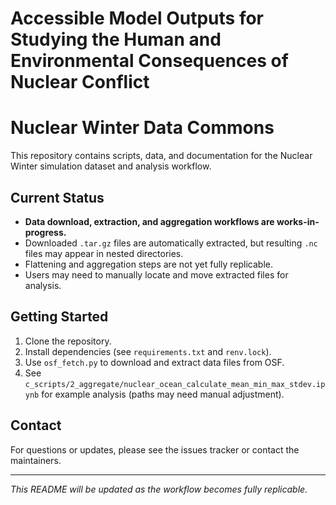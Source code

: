 # Accessible Model Outputs for Studying the Human and Environmental Consequences of Nuclear Conflict
# Nuclear Winter Data Commons

This repository contains scripts, data, and documentation for the Nuclear Winter simulation dataset and analysis workflow.

## Current Status

- **Data download, extraction, and aggregation workflows are works-in-progress.**
- Downloaded `.tar.gz` files are automatically extracted, but resulting `.nc` files may appear in nested directories.
- Flattening and aggregation steps are not yet fully replicable.
- Users may need to manually locate and move extracted files for analysis.

## Getting Started

1. Clone the repository.
2. Install dependencies (see `requirements.txt` and `renv.lock`).
3. Use `osf_fetch.py` to download and extract data files from OSF.
4. See `c_scripts/2_aggregate/nuclear_ocean_calculate_mean_min_max_stdev.ipynb` for example analysis (paths may need manual adjustment).

## Contact

For questions or updates, please see the issues tracker or contact the maintainers.

---

*This README will be updated as the workflow becomes fully replicable.*